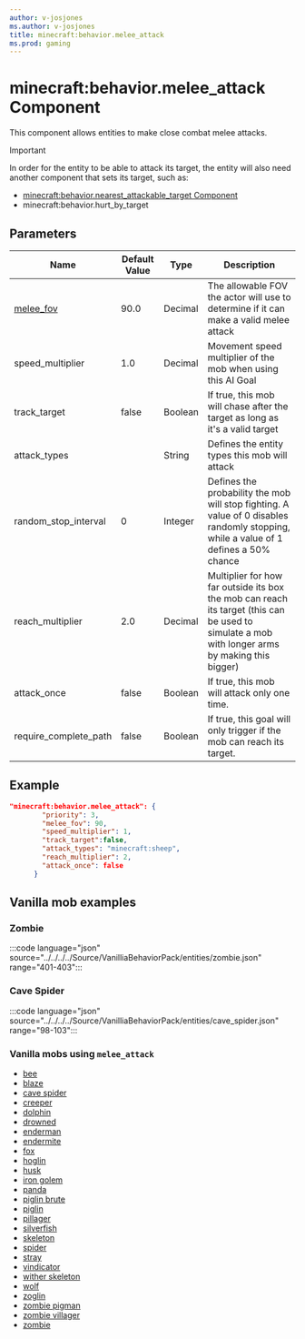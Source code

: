 ```yaml
---
author: v-josjones
ms.author: v-josjones
title: minecraft:behavior.melee_attack
ms.prod: gaming
---
```


# minecraft:behavior.melee_attack Component

This component allows entities to make close combat melee attacks.

> [!IMPORTANT]
> In order for the entity to be able to attack its target, the entity will also need another component that sets its target, such as:
>
>- [minecraft:behavior.nearest_attackable_target Component](minecraftBehavior_nearest_attackable_target.md)
>- minecraft:behavior.hurt_by_target

## Parameters

|Name |Default Value  |Type  |Description  |
|---------|---------|---------|---------|
|[melee_fov](../Definitions/melee_fov.md)     |90.0       |Decimal   |The allowable FOV the actor will use to determine if it can make a valid melee attack|
|speed_multiplier     |1.0         |Decimal         |Movement speed multiplier of the mob when using this AI Goal|
|track_target     |false         |Boolean         |If true, this mob will chase after the target as long as it's a valid target|
|attack_types     |         |String         |Defines the entity types this mob will attack|
|random_stop_interval    |0         |Integer        |Defines the probability the mob will stop fighting. A value of 0 disables randomly stopping, while a value of 1 defines a 50% chance|
|reach_multiplier   |2.0         |Decimal         |Multiplier for how far outside its box the mob can reach its target (this can be used to simulate a mob with longer arms by making this bigger)|
|attack_once     |false         |Boolean       |If true, this mob will attack only one time.|
|require_complete_path    |false         |Boolean         |If true, this goal will only trigger if the mob can reach its target.|

## Example

```json
"minecraft:behavior.melee_attack": { 
        "priority": 3, 
        "melee_fov": 90, 
        "speed_multiplier": 1, 
        "track_target":false, 
        "attack_types": "minecraft:sheep",
        "reach_multiplier": 2, 
        "attack_once": false 
      }
```

## Vanilla mob examples

### Zombie

:::code language="json" source="../../../../Source/VanilliaBehaviorPack/entities/zombie.json" range="401-403":::

### Cave Spider

:::code language="json" source="../../../../Source/VanilliaBehaviorPack/entities/cave_spider.json" range="98-103":::

### Vanilla mobs using `melee_attack`

- [bee](../../../../Source/VanilliaBehaviorPack_Snippets/entities/bee.md)
- [blaze](../../../../Source/VanilliaBehaviorPack_Snippets/entities/blaze.md)
- [cave spider](../../../../Source/VanilliaBehaviorPack_Snippets/entities/cave_spider.md)
- [creeper](../../../../Source/VanilliaBehaviorPack_Snippets/entities/creeper.md)
- [dolphin](../../../../Source/VanilliaBehaviorPack_Snippets/entities/dolphin.md)
- [drowned](../../../../Source/VanilliaBehaviorPack_Snippets/entities/drowned.md)
- [enderman](../../../../Source/VanilliaBehaviorPack_Snippets/entities/enderman.md)
- [endermite](../../../../Source/VanilliaBehaviorPack_Snippets/entities/endermite.md)
- [fox](../../../../Source/VanilliaBehaviorPack_Snippets/entities/fox.md)
- [hoglin](../../../../Source/VanilliaBehaviorPack_Snippets/entities/hoglin.md)
- [husk](../../../../Source/VanilliaBehaviorPack_Snippets/entities/husk.md)
- [iron golem](../../../../Source/VanilliaBehaviorPack_Snippets/entities/iron_golem.md)
- [panda](../../../../Source/VanilliaBehaviorPack_Snippets/entities/panda.md)
- [piglin brute](../../../../Source/VanilliaBehaviorPack_Snippets/entities/piglin_brute.md)
- [piglin](../../../../Source/VanilliaBehaviorPack_Snippets/entities/piglin.md)
- [pillager](../../../../Source/VanilliaBehaviorPack_Snippets/entities/pillager.md)
- [silverfish](../../../../Source/VanilliaBehaviorPack_Snippets/entities/silverfish.md)
- [skeleton](../../../../Source/VanilliaBehaviorPack_Snippets/entities/skeleton.md)
- [spider](../../../../Source/VanilliaBehaviorPack_Snippets/entities/spider.md)
- [stray](../../../../Source/VanilliaBehaviorPack_Snippets/entities/stray.md)
- [vindicator](../../../../Source/VanilliaBehaviorPack_Snippets/entities/vindicator.md)
- [wither skeleton](../../../../Source/VanilliaBehaviorPack_Snippets/entities/wither_skeleton.md)
- [wolf](../../../../Source/VanilliaBehaviorPack_Snippets/entities/wolf.md)
- [zoglin](../../../../Source/VanilliaBehaviorPack_Snippets/entities/zoglin.md)
- [zombie pigman](../../../../Source/VanilliaBehaviorPack_Snippets/entities/zombie_pigman.md)
- [zombie villager](../../../../Source/VanilliaBehaviorPack_Snippets/entities/zombie_villager.md)
- [zombie](../../../../Source/VanilliaBehaviorPack_Snippets/entities/zombie.md)
